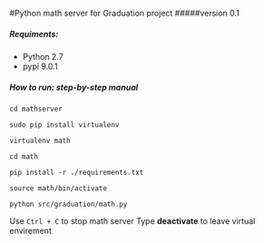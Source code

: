 #Python math server for Graduation project
#####version 0.1
 
##### Requiments:
- Python 2.7
- pypi 9.0.1

##### How to run: step-by-step manual
    cd mathserver
        
    sudo pip install virtualenv
        
    virtualenv math
        
    cd math
        
    pip install -r ./requirements.txt
        
    source math/bin/activate
        
    python src/graduation/math.py

Use `Ctrl + C` to stop math server
Type **deactivate** to leave virtual envirement